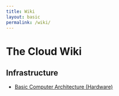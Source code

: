 ```yaml
---
title: Wiki
layout: basic
permalink: /wiki/
---
```

# The Cloud Wiki
## Infrastructure
- [Basic Computer Architecture (Hardware)](/hardware)